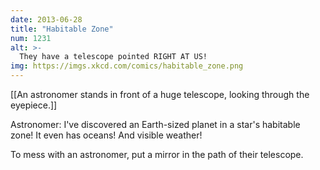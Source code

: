 ```yaml
---
date: 2013-06-28
title: "Habitable Zone"
num: 1231
alt: >-
  They have a telescope pointed RIGHT AT US!
img: https://imgs.xkcd.com/comics/habitable_zone.png
---
```

[[An astronomer stands in front of a huge telescope, looking through the eyepiece.]]

Astronomer: I've discovered an Earth-sized planet in a star's habitable zone! It even has oceans! And visible weather! 

To mess with an astronomer, put a mirror in the path of their telescope.

